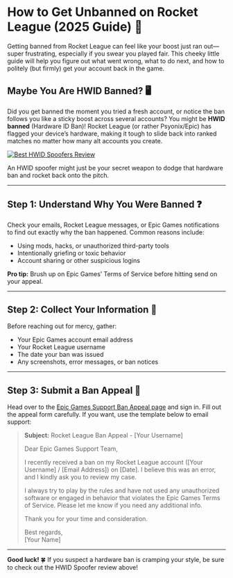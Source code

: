 <h1 id="how-to-get-unbanned-on-rocket-league-2025-guide-">How to Get Unbanned on Rocket League (2025 Guide) 🚀</h1>
<p>Getting banned from Rocket League can feel like your boost just ran out—super frustrating, especially if you swear you played fair. This cheeky little guide will help you figure out what went wrong, what to do next, and how to politely (but firmly) get your account back in the game.</p>
<h2 id="maybe-you-are-hwid-banned-">Maybe You Are HWID Banned? 🖥️</h2>
<p>Did you get banned the moment you tried a fresh account, or notice the ban follows you like a sticky boost across several accounts? You might be <strong>HWID banned</strong> (Hardware ID Ban)! Rocket League (or rather Psyonix/Epic) has flagged your device’s hardware, making it tough to slide back into ranked matches no matter how many alt accounts you create.</p>
<p><a href="https://hwid-spoofer.mystrikingly.com/"><img src="https://img.shields.io/badge/Best%20HWID%20Spoofers-Read%20Review-brightgreen?style=for-the-badge&amp;logo=origin" alt="Best HWID Spoofers Review"></a></p>
<p>An HWID spoofer might just be your secret weapon to dodge that hardware ban and rocket back onto the pitch.</p>
<hr>
<h2 id="step-1-understand-why-you-were-banned-">Step 1: Understand Why You Were Banned ❓</h2>
<p>Check your emails, Rocket League messages, or Epic Games notifications to find out exactly why the ban happened. Common reasons include:</p>
<ul>
<li>Using mods, hacks, or unauthorized third-party tools  </li>
<li>Intentionally griefing or toxic behavior  </li>
<li>Account sharing or other suspicious logins  </li>
</ul>
<p><strong>Pro tip:</strong> Brush up on Epic Games’ Terms of Service before hitting send on your appeal.</p>
<hr>
<h2 id="step-2-collect-your-information-">Step 2: Collect Your Information 📝</h2>
<p>Before reaching out for mercy, gather:</p>
<ul>
<li>Your Epic Games account email address  </li>
<li>Your Rocket League username  </li>
<li>The date your ban was issued  </li>
<li>Any screenshots, error messages, or ban notices  </li>
</ul>
<hr>
<h2 id="step-3-submit-a-ban-appeal-">Step 3: Submit a Ban Appeal 📧</h2>
<p>Head over to the <a href="https://help.ea.com/en/help/account/information-about-banned-or-suspended-accounts/">Epic Games Support Ban Appeal page</a> and sign in. Fill out the appeal form carefully. If you want, use the template below to email support:</p>
<blockquote>
<p><strong>Subject:</strong> Rocket League Ban Appeal - [Your Username]  </p>
<p>Dear Epic Games Support Team,  </p>
<p>I recently received a ban on my Rocket League account ([Your Username] / [Email Address]) on [Date]. I believe this was an error, and I kindly ask you to review my case.  </p>
<p>I always try to play by the rules and have not used any unauthorized software or engaged in behavior that violates the Epic Games Terms of Service. Please let me know if you need any additional info.  </p>
<p>Thank you for your time and consideration.  </p>
<p>Best regards,<br>[Your Name]</p>
</blockquote>
<hr>
<p><strong>Good luck!</strong> 🍀 If you suspect a hardware ban is cramping your style, be sure to check out the HWID Spoofer review above!</p>

